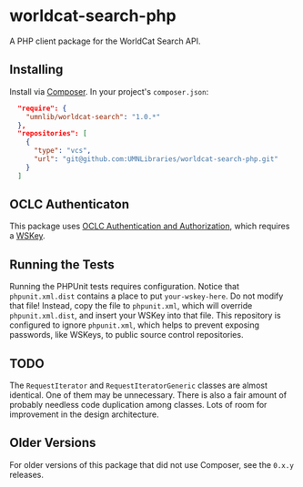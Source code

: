 # worldcat-search-php

A PHP client package for the WorldCat Search API.

## Installing

Install via [Composer](http://getcomposer.org). In your project's `composer.json`:

```json
  "require": {
    "umnlib/worldcat-search": "1.0.*"
  },
  "repositories": [
    {
      "type": "vcs",
      "url": "git@github.com:UMNLibraries/worldcat-search-php.git"
    }
  ]
```

## OCLC Authenticaton

This package uses [OCLC Authentication and Authorization](http://www.oclc.org/developer/develop/authentication.en.html), which requires a [WSKey](https://platform.worldcat.org/wskey/).

## Running the Tests

Running the PHPUnit tests requires configuration. Notice that `phpunit.xml.dist` contains a place to put `your-wskey-here`. Do not modify that file! Instead, copy the file to `phpunit.xml`, which will override `phpunit.xml.dist`, and insert your WSKey into that file. This repository is configured to ignore `phpunit.xml`, which helps to prevent exposing passwords, like WSKeys, to public source control repositories.

## TODO

The `RequestIterator` and `RequestIteratorGeneric` classes are almost identical. One of them may be unnecessary. There is also a fair amount of probably needless code duplication among classes. Lots of room for improvement in the design architecture.

## Older Versions

For older versions of this package that did not use Composer, see the `0.x.y` releases.
